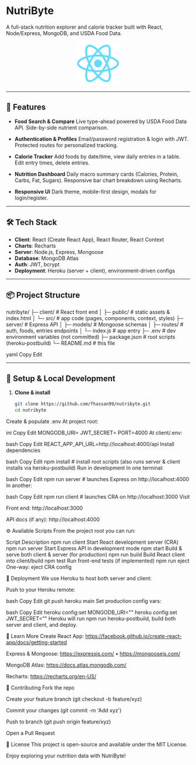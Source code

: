 # NutriByte

A full-stack nutrition explorer and calorie tracker built with React, Node/Express, MongoDB, and USDA Food Data.

<p align="center">
  <img src="./client/public/logo192.png" alt="NutriByte logo" width="120" />
</p>

---

## 🚀 Features

- **Food Search & Compare**
  Live type-ahead powered by USDA Food Data API.
  Side-by-side nutrient comparison.

- **Authentication & Profiles**
  Email/password registration & login with JWT.
  Protected routes for personalized tracking.

- **Calorie Tracker**
  Add foods by date/time, view daily entries in a table.
  Edit entry times, delete entries.

- **Nutrition Dashboard**
  Daily macro summary cards (Calories, Protein, Carbs, Fat, Sugars).
  Responsive bar chart breakdown using Recharts.

- **Responsive UI**
  Dark theme, mobile-first design, modals for login/register.

---

## 🛠️ Tech Stack

- **Client**: React (Create React App), React Router, React Context
- **Charts**: Recharts
- **Server**: Node.js, Express, Mongoose
- **Database**: MongoDB Atlas
- **Auth**: JWT, bcrypt
- **Deployment**: Heroku (server + client), environment-driven configs

---

## 📦 Project Structure

nutribyte/
├─ client/ # React front end
│ ├─ public/ # static assets & index.html
│ └─ src/ # app code (pages, components, context, styles)
├─ server/ # Express API
│ ├─ models/ # Mongoose schemas
│ ├─ routes/ # auth, foods, entries endpoints
│ └─ index.js # app entry
├─ .env # dev environment variables (not committed)
├─ package.json # root scripts (heroku-postbuild)
└─ README.md # this file

yaml
Copy
Edit

---

## 🔧 Setup & Local Development

1. **Clone & install**
   ```bash
   git clone https://github.com/fhassan99/nutribyte.git
   cd nutribyte
Create & populate .env
At project root:

ini
Copy
Edit
MONGODB_URI=<your MongoDB Atlas connection string>
JWT_SECRET=<a strong random string>
PORT=4000
At client/.env:

bash
Copy
Edit
REACT_APP_API_URL=http://localhost:4000/api
Install dependencies

bash
Copy
Edit
npm install           # install root scripts (also runs server & client installs via heroku-postbuild)
Run in development
In one terminal:

bash
Copy
Edit
npm run server       # launches Express on http://localhost:4000
In another:

bash
Copy
Edit
npm run client       # launches CRA on http://localhost:3000
Visit

Front end: http://localhost:3000

API docs (if any): http://localhost:4000

⚙️ Available Scripts
From the project root you can run:

Script	Description
npm run client	Start React development server (CRA)
npm run server	Start Express API in development mode
npm start	Build & serve both client & server (for production)
npm run build	Build React client into client/build
npm test	Run front-end tests (if implemented)
npm run eject	One-way: eject CRA config

🚢 Deployment
We use Heroku to host both server and client:

Push to your Heroku remote:

bash
Copy
Edit
git push heroku main
Set production config vars:

bash
Copy
Edit
heroku config:set MONGODB_URI="<prod Atlas URI>"
heroku config:set JWT_SECRET="<prod secret>"
Heroku will run npm run heroku-postbuild, build both server and client, and deploy.

📖 Learn More
Create React App:
https://facebook.github.io/create-react-app/docs/getting-started

Express & Mongoose:
https://expressjs.com/ • https://mongoosejs.com/

MongoDB Atlas:
https://docs.atlas.mongodb.com/

Recharts:
https://recharts.org/en-US/

🤝 Contributing
Fork the repo

Create your feature branch (git checkout -b feature/xyz)

Commit your changes (git commit -m 'Add xyz')

Push to branch (git push origin feature/xyz)

Open a Pull Request

📜 License
This project is open-source and available under the MIT License.

Enjoy exploring your nutrition data with NutriByte!

